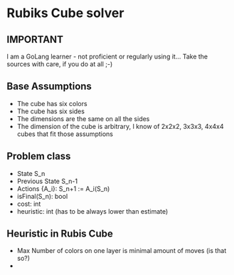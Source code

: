 # Rubiks Cube solver

## IMPORTANT

I am a GoLang learner - not proficient or regularly using it... Take the sources with care, if
you do at all ;-)

## Base Assumptions

- The cube has six colors
- The cube has six sides
- The dimensions are the same on all the sides
- The dimension of the cube is arbitrary, I know of 2x2x2, 3x3x3, 4x4x4 cubes that fit those assumptions

## Problem class

- State S_n
- Previous State S_n-1
- Actions {A_i}: S_n+1 := A_i(S_n)
- isFinal(S_n): bool
- cost: int
- heuristic: int (has to be always lower than estimate)

## Heuristic in Rubis Cube

- Max Number of colors on one layer is minimal amount of moves (is that so?)
- 